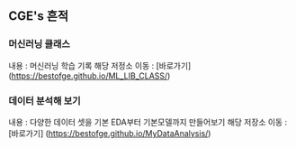 ## CGE's 흔적

### 머신러닝 클래스
내용 : 머신러닝 학습 기록
해당 저정소 이동 : [바로가기] (https://bestofge.github.io/ML_LIB_CLASS/)

### 데이터 분석해 보기
내용 : 다양한 데이터 셋을 기본 EDA부터 기본모델까지 만들어보기
해당 저장소 이동 : [바로가기] (https://bestofge.github.io/MyDataAnalysis/)
